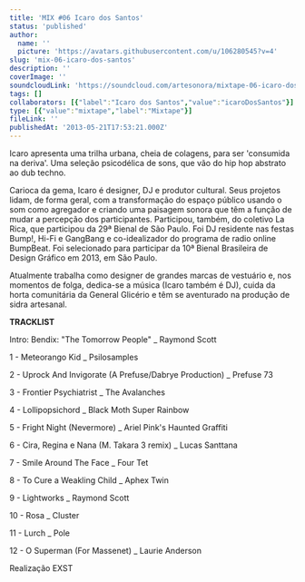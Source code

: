 ```yaml
---
title: 'MIX #06 Icaro dos Santos'
status: 'published'
author:
  name: ''
  picture: 'https://avatars.githubusercontent.com/u/106280545?v=4'
slug: 'mix-06-icaro-dos-santos'
description: ''
coverImage: ''
soundcloudLink: 'https://soundcloud.com/artesonora/mixtape-06-icaro-dos-santos?in=artesonora/sets/programas2013&si=45c605a4319c4e81983ac8bd56f472b7&utm_source=clipboard&utm_medium=text&utm_campaign=social_sharing'
tags: []
collaborators: [{"label":"Icaro dos Santos","value":"icaroDosSantos"}]
type: [{"value":"mixtape","label":"Mixtape"}]
fileLink: ''
publishedAt: '2013-05-21T17:53:21.000Z'
---
```


Icaro apresenta uma trilha urbana, cheia de colagens, para ser 'consumida na deriva'. Uma seleção psicodélica de sons, que vão do hip hop abstrato ao dub techno.

Carioca da gema, Icaro é designer, DJ e produtor cultural. Seus projetos lidam, de forma geral, com a transformação do espaço público usando o som como agregador e criando uma paisagem sonora que têm a função de mudar a percepção dos participantes. Participou, também, do coletivo La Rica, que participou da 29ª Bienal de São Paulo. Foi DJ residente nas festas Bump!, Hi-Fi e GangBang e co-idealizador do programa de radio online BumpBeat. Foi selecionado para participar da 10ª Bienal Brasileira de Design Gráfico em 2013, em São Paulo.

Atualmente trabalha como designer de grandes marcas de vestuário e, nos momentos de folga, dedica-se a música (Icaro também é DJ), cuida da horta comunitária da General Glicério e têm se aventurado na produção de sidra artesanal.

**TRACKLIST**

Intro: Bendix: "The Tomorrow People" \_ Raymond Scott

1 - Meteorango Kid \_ Psilosamples

2 - Uprock And Invigorate (A Prefuse/Dabrye Production) \_ Prefuse 73

3 - Frontier Psychiatrist \_ The Avalanches

4 - Lollipopsichord \_ Black Moth Super Rainbow

5 - Fright Night (Nevermore) \_ Ariel Pink's Haunted Graffiti

6 - Cira, Regina e Nana (M. Takara 3 remix) \_ Lucas Santtana

7 - Smile Around The Face \_ Four Tet

8 - To Cure a Weakling Child \_ Aphex Twin

9 - Lightworks \_ Raymond Scott

10 - Rosa \_ Cluster

11 - Lurch \_ Pole

12 - O Superman (For Massenet) \_ Laurie Anderson

Realização EXST